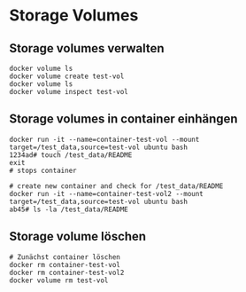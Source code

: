 # Storage Volumes 

## Storage volumes verwalten 

```
docker volume ls
docker volume create test-vol
docker volume ls
docker volume inspect test-vol
```

## Storage volumes in container einhängen

```
docker run -it --name=container-test-vol --mount target=/test_data,source=test-vol ubuntu bash
1234ad# touch /test_data/README 
exit
# stops container 

# create new container and check for /test_data/README 
docker run -it --name=container-test-vol2 --mount target=/test_data,source=test-vol ubuntu bash
ab45# ls -la /test_data/README 
```

## Storage volume löschen 

```
# Zunächst container löschen 
docker rm container-test-vol 
docker rm container-test-vol2
docker volume rm test-vol
```
